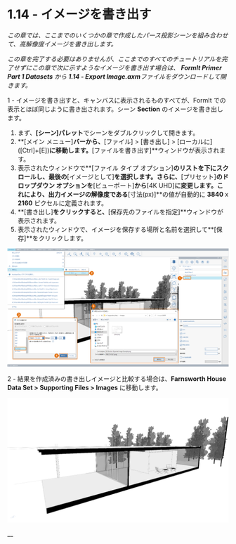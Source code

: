 # 1.14 - イメージを書き出す

_この章では、ここまでのいくつかの章で作成したパース投影シーンを組み合わせて、高解像度イメージを書き出します。_

_この章を完了する必要はありませんが、ここまでのすべてのチュートリアルを完了せずにこの章で次に示すようなイメージを書き出す場合は、_ _**FormIt Primer Part 1 Datasets**_ _から_ _**1.14 - Export Image.axm**ファイルをダウンロードして開きます。_

1 - イメージを書き出すと、キャンバスに表示されるものすべてが、FormIt での表示とほぼ同じように書き出されます。シーン **Section** のイメージを書き出します。

1. まず、**[シーン]パレット**でシーンをダブルクリックして開きます。
2. **[メイン メニュー]**バーから、**[ファイル] &gt; [書き出し] &gt; [ローカルに] \([Ctrl]+[E]\)**に移動します。**[ファイルを書き出す]**ウィンドウが表示されます。
3. 表示されたウィンドウで**[ファイル タイプ オプション]**のリストを下にスクロールし、最後の**[イメージとして]**を選択します。さらに、**[プリセット]**のドロップダウン オプションを**[ビューポート]**から**[4K UHD]**に変更します。これにより、出力イメージの解像度である**[寸法\(px\)]**の値が自動的に **3840** x **2160** ピクセルに定義されます。
4. **[書き出し]**をクリックすると、**[保存先のファイルを指定]**ウィンドウが表示されます。
5. 表示されたウィンドウで、イメージを保存する場所と名前を選択して**[保存]**をクリックします。

![](../../.gitbook/assets/0%20%285%29.png)

2 - 結果を作成済みの書き出しイメージと比較する場合は、**Farnsworth House Data Set &gt; Supporting Files &gt; Images** に移動します。

![Provided sample export image from the Farnsworth House Data Set.](../../.gitbook/assets/1%20%2816%29.png)

\_\_

